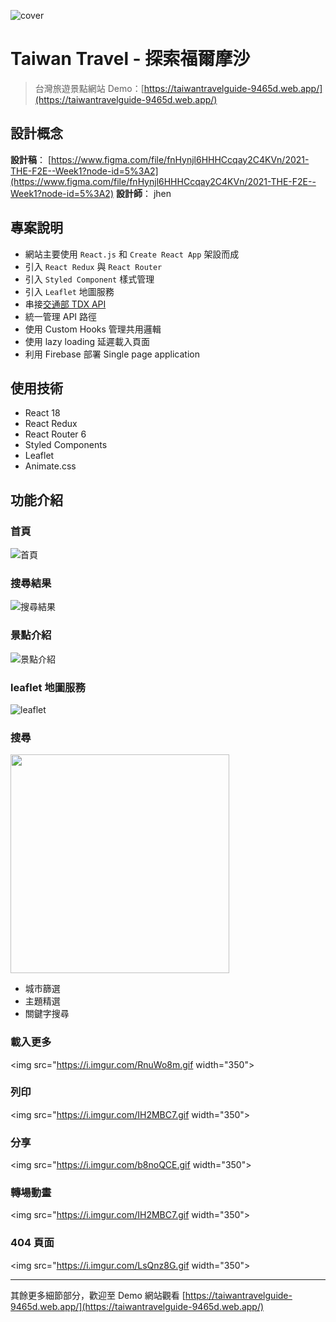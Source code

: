 ![cover](https://i.imgur.com/vKqyt8a.png)

# Taiwan Travel - 探索福爾摩沙

> 台灣旅遊景點網站
Demo：[https://taiwantravelguide-9465d.web.app/](https://taiwantravelguide-9465d.web.app/)

## 設計概念

**設計稿**： [https://www.figma.com/file/fnHynjl6HHHCcqay2C4KVn/2021-THE-F2E--Week1?node-id=5%3A2](https://www.figma.com/file/fnHynjl6HHHCcqay2C4KVn/2021-THE-F2E--Week1?node-id=5%3A2)
**設計師**： jhen

## 專案說明

* 網站主要使用 `React.js` 和 `Create React App` 架設而成
* 引入 `React Redux` 與 `React Router`
* 引入 `Styled Component` 樣式管理
* 引入 `Leaflet` 地圖服務
* 串接[交通部 TDX API](https://tdx.transportdata.tw/api-service/swagger)
* 統一管理 API 路徑
* 使用 Custom Hooks 管理共用邏輯
* 使用 lazy loading 延遲載入頁面
* 利用 Firebase 部署 Single page application

## 使用技術
  
* React 18
* React Redux
* React Router 6
* Styled Components
* Leaflet
* Animate.css

## 功能介紹

### 首頁

![首頁](https://i.imgur.com/MyNoQ4d.png)

### 搜尋結果

![搜尋結果](https://i.imgur.com/qWTyEBH.png)

### 景點介紹

![景點介紹](https://i.imgur.com/bubjOEe.png)

### leaflet 地圖服務

![leaflet](https://i.imgur.com/oMhaIlt.png)

### 搜尋

<img src="https://i.imgur.com/ZILFB3m.gif" width="350">

* 城市篩選
* 主題精選
* 關鍵字搜尋

### 載入更多

<img src="https://i.imgur.com/RnuWo8m.gif width="350">

### 列印

<img src="https://i.imgur.com/IH2MBC7.gif width="350">

### 分享

<img src="https://i.imgur.com/b8noQCE.gif width="350">

### 轉場動畫

<img src="https://i.imgur.com/IH2MBC7.gif width="350">

### 404 頁面

<img src="https://i.imgur.com/LsQnz8G.gif width="350">

<hr>

其餘更多細節部分，歡迎至 Demo 網站觀看 [https://taiwantravelguide-9465d.web.app/](https://taiwantravelguide-9465d.web.app/)
